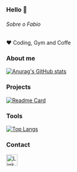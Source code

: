 ### Hello 👋

###### Sobre o Fabio
❤️ Coding, Gym and Coffe


### About me

[![Anurag's GitHub stats](https://github-readme-stats.vercel.app/api?username=oRFolkz&show_icons=true&theme=dark)](https://github.com/anuraghazra/github-readme-stats)

### Projects

[![Readme Card](https://github-readme-stats.vercel.app/api/pin/?username=oRFolkz&repo=pedrogithub2406.github.io&theme=dark)](https://github.com/anuraghazra/github-readme-stats)


### Tools

[![Top Langs](https://github-readme-stats.vercel.app/api/top-langs/?username=oRFolkz&layout=compact)](https://github.com/anuraghazra/github-readme-stats)

### Contact

[<img src='https://img.shields.io/badge/LinkedIn-0077B5?style=for-the-badge&logo=linkedin&logoColor=white' alt='Linkedin' height='30'>](https://www.linkedin.com/in/fabio-front-end/)
